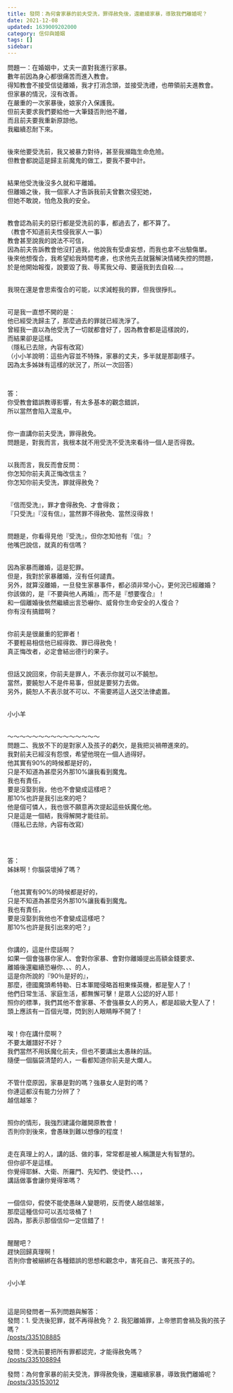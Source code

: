 ```yaml
---
title: 發問：為何會家暴的前夫受洗，罪得赦免後，還繼續家暴，導致我們離婚呢？
date: 2021-12-08
updated: 1639009202000
category: 信仰與婚姻
tags: []
sidebar: 
---
```


<p>問題一：在婚姻中，丈夫一直對我進行家暴。<br/>
數年前因為身心都很痛苦而進入教會。<br/>
得知教會不接受信徒離婚，我才打消念頭，並接受洗禮，也帶領前夫進教會。<br/>
但家暴的情況，沒有改善。<br/>
在嚴重的一次家暴後，娘家介入保護我。<br/>
但前夫要求我們要給他一大筆錢否則他不離，<br/>
而且前夫要我重新原諒他。<br/>
我繼續忍耐下來。</p>
<p><br/>
後來他要受洗前，我又被暴力對待，甚至我瀕臨生命危險。<br/>
但教會都說這是歸主前魔鬼的做工，要我不要中計。</p>
<p><br/>
結果他受洗後沒多久就和平離婚。<br/>
但離婚之後，我一個家人才告訴我前夫曾數次侵犯她，<br/>
但她不敢說，怕危及我的安全。</p>
<p><br/>
教會認為前夫的惡行都是受洗前的事，都過去了，都不算了。<br/>
（教會不知道前夫性侵我家人一事）<br/>
教會甚至說我的說法不可信，<br/>
因為前夫告訴教會他沒打過我，他說我有受虐妄想，而我也拿不出驗傷單。<br/>
後來他想復合，我希望給我時間考慮，也求他先去就醫解決情緒失控的問題，<br/>
於是他開始報復，說要毀了我、辱罵我父母、要逼我到去自殺....。</p>
<p><br/>
我現在還是會思索復合的可能，以求減輕我的罪，但我很掙扎。</p>
<p> <br/>
可是我一直想不開的是：<br/>
他已經受洗歸主了，那麼過去的罪就已經洗淨了。<br/>
曾經我一直以為他受洗了一切就都會好了，因為教會都是這樣說的，<br/>
而結果卻是這樣。<br/>
（隱私已去除，內容有改寫）<br/>
（小小羊說明：這些內容並不特殊，家暴的丈夫，多半就是那副樣子。<br/>
因為太多姊妹有這樣的狀況了，所以一次回答）</p>
<p> </p>
<p>答： <br/>
你受教會錯誤教導影響，有太多基本的觀念錯誤，<br/>
所以當然會陷入混亂中。<br/>
 </p>
<p>你一直講你前夫受洗，罪得赦免。<br/>
問題是，對我而言，我根本就不用受洗不受洗來看待一個人是否得救。</p>
<p> <br/>
以我而言，我反而會反問：<br/>
你怎知你前夫真正悔改信主？<br/>
你怎知你前夫受洗，罪就得赦免？</p>
<p> <br/>
『信而受洗』，罪才會得赦免、才會得救；<br/>
『只受洗』『沒有信』，當然罪不得赦免、當然沒得救！</p>
<p><br/>
問題是，你看得見他『受洗』，但你怎知他有『信』？<br/>
他嘴巴說信，就真的有信嗎？</p>
<p> <br/>
因為家暴而離婚，這是犯罪。<br/>
但是，我對於家暴離婚，沒有任何譴責。<br/>
另外，就算沒離婚，一旦發生家暴事件，都必須非常小心，更何況已經離婚？<br/>
你該做的，是『不要與他人再婚』，而不是『想要復合』！<br/>
和一個離婚後依然繼續出言恐嚇你、威脅你生命安全的人復合？<br/>
你有沒有搞錯啊？</p>
<p><br/>
你前夫是很嚴重的犯罪者！<br/>
不要輕易相信他已經得救、罪已得赦免！<br/>
真正悔改者，必定會結出德行的果子。</p>
<p><br/>
但話又說回來，你前夫是罪人，不表示你就可以不饒恕。<br/>
當然，要饒恕人不是件易事，但就是要努力去做。<br/>
另外，饒恕人不表示就不可以、不需要將這人送交法律處置。</p>
<p> <br/>
小小羊</p>
<p><br/>
～～～～～～～～～～～～～～～<br/>
問題二、我放不下的是對家人及孩子的虧欠，是我把災禍帶進來的。<br/>
我對前夫已經沒有怨恨，希望他現在一個人過得好。<br/>
他其實有90%的時候都是好的，<br/>
只是不知道為甚麼另外那10%讓我看到魔鬼。<br/>
我也有責任，<br/>
要是沒娶到我，他也不會變成這樣吧？<br/>
那10%也許是我引出來的吧？<br/>
他是個可憐人，我也很不願意再次提起這些妖魔化他。<br/>
只是這是一個結，我得解開才能往前。<br/>
（隱私已去除，內容有改寫）</p>
<p> </p>
<p><br/>
答： <br/>
姊妹啊！你腦袋壞掉了嗎？<br/>
 </p>
<p>「他其實有90%的時候都是好的，<br/>
只是不知道為甚麼另外那10%讓我看到魔鬼。<br/>
我也有責任，<br/>
要是沒娶到我他也不會變成這樣吧？<br/>
那10%也許是我引出來的吧？」<br/>
 </p>
<p>你講的，這是什麼話啊？<br/>
如果一個會強暴你家人、會對你家暴、會對你離婚提出高額金錢要求、<br/>
離婚後還繼續恐嚇你、、、的人，<br/>
這是你所說的『90％是好的』，<br/>
那麼，德國魔頭希特勒、日本軍閥侵略首相東條英機，都是聖人了！<br/>
他們日常生活、家庭生活，都無懈可擊！是眾人公認的好人耶！<br/>
照你的標準，我們其他不會家暴、不會強暴女人的男人，都是超級大聖人了！<br/>
頭上應該有一百個光環，閃到別人眼睛睜不開了！</p>
<p> <br/>
唉！你在講什麼啊？<br/>
不要太離譜好不好？<br/>
我們當然不用妖魔化前夫，但也不要講出太愚昧的話。<br/>
隨便一個腦袋清楚的人，一看都知道你前夫是大爛人。</p>
<p> <br/>
不管什麼原因，家暴是對的嗎？強暴女人是對的嗎？<br/>
你連這都沒有能力分辨了？<br/>
越信越笨？<br/>
 </p>
<p>照你的情形，我強烈建議你離開原教會！<br/>
否則你到後來，會愚昧到難以想像的程度！</p>
<p><br/>
走在真理上的人，講的話、做的事，常常都是被人稱讚是大有智慧的。<br/>
但你卻不是這樣。<br/>
你覺得耶穌、大衛、所羅門、先知們、使徒們、、、，<br/>
講話做事會讓你覺得笨嗎？</p>
<p><br/>
一個信仰，假使不能使愚昧人變聰明，反而使人越信越笨，<br/>
那麼這種信仰可以丟垃圾桶了！<br/>
因為，那表示那個信仰一定信錯了！</p>
<p> <br/>
醒醒吧？<br/>
趕快回歸真理啊！<br/>
否則你會被綑綁在各種錯誤的思想和觀念中，害死自己、害死孩子的。<br/>
 </p>
<p>小小羊</p>
<p> </p>
<p>這是同發問者一系列問題與解答：<br/>
發問：1. 受洗後犯罪，就不再得赦免？ 2. 我犯離婚罪，上帝懲罰會禍及我的孩子嗎？<br/>
<a href="/posts/335108885" target="_blank">/posts/335108885</a></p>
<p>發問：受洗前要把所有罪都認完，才能得赦免嗎？<br/>
<a href="/posts/335108894" target="_blank">/posts/335108894</a></p>
<p>發問：為何會家暴的前夫受洗，罪得赦免後，還繼續家暴，導致我們離婚呢？<br/>
<a href="/posts/335153012" target="_blank">/posts/335153012</a></p>
<p> </p>
